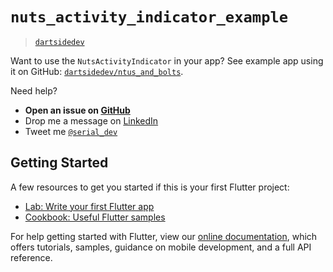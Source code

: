# `nuts_activity_indicator_example`

> [`dartsidedev`](https://github.com/dartsidedev)

Want to use the `NutsActivityIndicator` in your app? See example app using it on GitHub: [`dartsidedev/ntus_and_bolts`](https://github.com/dartsidedev/nuts_and_bolts/tree/master/packages/nuts_activity_indicator/example).

Need help?

* **Open an issue on [GitHub](https://github.com/dartsidedev/nuts_and_bolts/issues/new)**
* Drop me a message on [LinkedIn](https://www.linkedin.com/in/vince-varga/)
* Tweet me [`@serial_dev`](https://twitter.com/serial_dev)

## Getting Started

A few resources to get you started if this is your first Flutter project:

- [Lab: Write your first Flutter app](https://flutter.dev/docs/get-started/codelab)
- [Cookbook: Useful Flutter samples](https://flutter.dev/docs/cookbook)

For help getting started with Flutter, view our
[online documentation](https://flutter.dev/docs), which offers tutorials,
samples, guidance on mobile development, and a full API reference.
